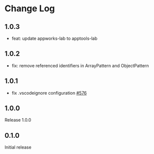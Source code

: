 # Change Log

## 1.0.3

- feat: update appworks-lab to apptools-lab

## 1.0.2

- fix: remove referenced identifiers in ArrayPattern and ObjectPattern

## 1.0.1

- fix .vscodeignore configuration [#576](https://github.com/microsoft/vscode-vsce/issues/576)

## 1.0.0

Release 1.0.0

## 0.1.0

Initial release
